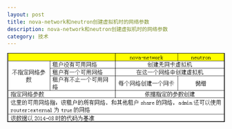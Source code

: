 ```yaml
---
layout: post
title: nova-network和neutron创建虚拟机时的网络参数
description: nova-network和neutron创建虚拟机时的网络参数
category: 技术
---
```


![](/images/2014-08-30-creating-network-nova-neutron/1.png)